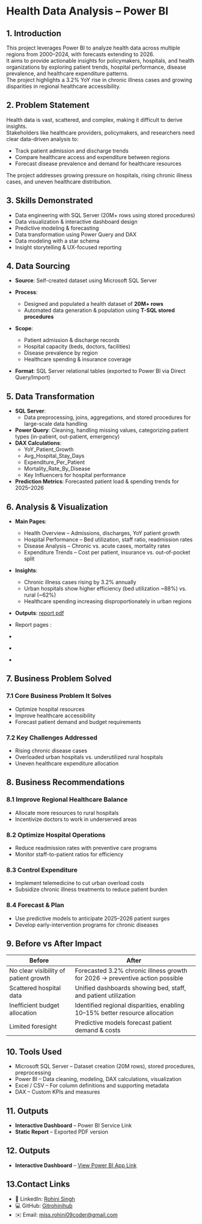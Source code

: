 # Health Data Analysis – Power BI

## 1. Introduction
This project leverages Power BI to analyze health data across multiple regions from 2000–2024, with forecasts extending to 2026.  
It aims to provide actionable insights for policymakers, hospitals, and health organizations by exploring patient trends, hospital performance, disease prevalence, and healthcare expenditure patterns.  
The project highlights a 3.2% YoY rise in chronic illness cases and growing disparities in regional healthcare accessibility.

## 2. Problem Statement
Health data is vast, scattered, and complex, making it difficult to derive insights.  
Stakeholders like healthcare providers, policymakers, and researchers need clear data-driven analysis to:  

- Track patient admission and discharge trends  
- Compare healthcare access and expenditure between regions  
- Forecast disease prevalence and demand for healthcare resources  

The project addresses growing pressure on hospitals, rising chronic illness cases, and uneven healthcare distribution.

## 3. Skills Demonstrated
- Data engineering with SQL Server (20M+ rows using stored procedures)  
- Data visualization & interactive dashboard design  
- Predictive modeling & forecasting  
- Data transformation using Power Query and DAX  
- Data modeling with a star schema  
- Insight storytelling & UX-focused reporting  

## 4. Data Sourcing
- **Source**: Self-created dataset using Microsoft SQL Server  
- **Process**:  
  - Designed and populated a health dataset of **20M+ rows**  
  - Automated data generation & population using **T-SQL stored procedures**
   
- **Scope**:  
  - Patient admission & discharge records  
  - Hospital capacity (beds, doctors, facilities)  
  - Disease prevalence by region  
  - Healthcare spending & insurance coverage  
- **Format**: SQL Server relational tables (exported to Power BI via Direct Query/Import)  

## 5. Data Transformation
- **SQL Server**:  
  - Data preprocessing, joins, aggregations, and stored procedures for large-scale data handling  
- **Power Query**: Cleaning, handling missing values, categorizing patient types (in-patient, out-patient, emergency)  
- **DAX Calculations**:  
  - YoY_Patient_Growth  
  - Avg_Hospital_Stay_Days  
  - Expenditure_Per_Patient  
  - Mortality_Rate_By_Disease  
  - Key Influencers for hospital performance  
- **Prediction Metrics**: Forecasted patient load & spending trends for 2025–2026  

## 6. Analysis & Visualization
- **Main Pages**:  
  - Health Overview – Admissions, discharges, YoY patient growth  
  - Hospital Performance – Bed utilization, staff ratio, readmission rates  
  - Disease Analysis – Chronic vs. acute cases, mortality rates  
  - Expenditure Trends – Cost per patient, insurance vs. out-of-pocket split  

- **Insights**:  
  - Chronic illness cases rising by 3.2% annually  
  - Urban hospitals show higher efficiency (bed utilization ~88%) vs. rural (~62%)  
  - Healthcare spending increasing disproportionately in urban regions  

- **Outputs**: [report pdf]()
- Report pages :
- []()
- []()
- 
## 7. Business Problem Solved
### 7.1 Core Business Problem It Solves
- Optimize hospital resources  
- Improve healthcare accessibility  
- Forecast patient demand and budget requirements  

### 7.2 Key Challenges Addressed
- Rising chronic disease cases  
- Overloaded urban hospitals vs. underutilized rural hospitals  
- Uneven healthcare expenditure allocation  

## 8. Business Recommendations
### 8.1 Improve Regional Healthcare Balance
- Allocate more resources to rural hospitals  
- Incentivize doctors to work in underserved areas  

### 8.2 Optimize Hospital Operations
- Reduce readmission rates with preventive care programs  
- Monitor staff-to-patient ratios for efficiency  

### 8.3 Control Expenditure
- Implement telemedicine to cut urban overload costs  
- Subsidize chronic illness treatments to reduce patient burden  

### 8.4 Forecast & Plan
- Use predictive models to anticipate 2025–2026 patient surges  
- Develop early-intervention programs for chronic diseases  

## 9. Before vs After Impact
| Before | After |
|--------|-------|
| No clear visibility of patient growth | Forecasted 3.2% chronic illness growth for 2026 → preventive action possible |
| Scattered hospital data | Unified dashboards showing bed, staff, and patient utilization |
| Inefficient budget allocation | Identified regional disparities, enabling 10–15% better resource allocation |
| Limited foresight | Predictive models forecast patient demand & costs |

## 10. Tools Used
- Microsoft SQL Server – Dataset creation (20M rows), stored procedures, preprocessing  
- Power BI – Data cleaning, modeling, DAX calculations, visualization  
- Excel / CSV – For column definitions and supporting metadata  
- DAX – Custom KPIs and measures  

## 11. Outputs
- **Interactive Dashboard** – Power BI Service Link  
- **Static Report** – Exported PDF version  


## 12. Outputs  
- **Interactive Dashboard** – [View Power BI App Link](https://app.powerbi.com/links/AshUpY7P1G?ctid=c9b30289-5c60-41dc-85c2-d8862dea8925&pbi_source=linkShare)

## 13.Contact Links
- 💼 LinkedIn: [Rohini Singh](https://www.linkedin.com/in/rohini-singh-)
- 💻 GitHub: [Gitrohinihub](https://github.com/Gitrohinihub)
- ✉️ Email: miss.rohini09coder@gmail.com
